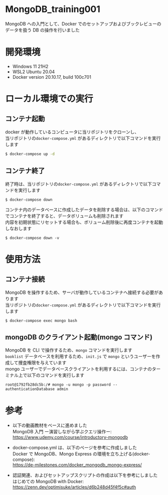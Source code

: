 # MongoDB_training001

MongoDB への入門として、Docker でのセットアップおよびブックレビューのデータを扱う DB の操作を行いました

# 開発環境

- Windows 11 21H2
- WSL2 Ubuntu 20.04
- Docker version 20.10.17, build 100c701

# ローカル環境での実行

## コンテナ起動

docker が動作しているコンピュータに当リポジトリをクローンし、  
当リポジトリの`docker-compose.yml` があるディレクトリで以下コマンドを実行します

```bash
$ docker-compose up -d

```

## コンテナ終了

終了時は、当リポジトリの`docker-compose.yml` があるディレクトリで以下コマンドを実行します

```
$ docker-compose down
```

コンテナ内のデータベースに作成したデータを削除する場合は、以下のコマンドでコンテナを終了すると、データボリュームも削除されます  
内容を初期状態にリセットする場合も、ボリューム削除後に再度コンテナを起動しなおします

```
$ docker-compose down -v
```

# 使用方法

## コンテナ接続

MongoDB を操作するため、サーバが動作しているコンテナへ接続する必要があります  
当リポジトリの`docker-compose.yml` があるディレクトリで以下コマンドを実行します

```
$ docker-compose exec mongo bash
```

## mongoDB のクライアント起動(mongo コマンド)

MongoDB を CLI で操作するため、`mongo` コマンドを実行します  
`booklist` データベースを利用するため、`init.js` で `mongo` というユーザーを作成して捜査権限を与えています  
mongo ユーザーでデータベースクライアントを利用するには、コンテナのターミナル上で以下のコマンドを実行します

```
root@1792fb28dc5b:/# mongo -u mongo -p password --authenticationDatabase admin
```

# 参考

- 以下の動画教材をベースに進めました  
  MongoDB 入門 ー演習しながら学ぶクエリ操作ー:  
  https://www.udemy.com/course/introductory-mongodb

- docker-compose.yml は、以下のページを参考に作成しました  
  Docker で MongoDB、Mongo Express の環境を立ち上げる(docker-compose):  
  https://de-milestones.com/docker_mongodb_mongo-express/

- 認証関連、およびセットアップスクリプトの作成は以下を参考にしました  
  はじめての MongoDB with Docker:  
  https://zenn.dev/optimisuke/articles/d6b248d45f4f5c#auth
